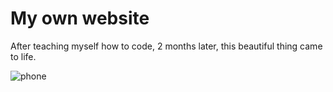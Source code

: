 # My own website

After teaching myself how to code, 2 months later, this beautiful thing came to life.

![phone](https://cloud.githubusercontent.com/assets/19750215/17315990/f9dc81dc-5835-11e6-9887-84e9bb5dfdb3.png)

